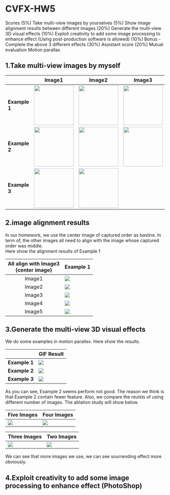 # CVFX-HW5
Scores
(5%) Take multi-view images by yourselves
(5%) Show image alignment results between different images
(20%) Generate the multi-view 3D visual effects
(10%) Exploit creativity to add some image processing to enhance effect (Using post-production software is allowed)
(10%) Bonus - Complete the above 3 different effects
(30%) Assistant score
(20%) Mutual evaluation
Motion parallax
## 1.Take multi-view images by myself
|              |Image1|Image2|Image3|Image4|Image5|
|--------------|------|------|------|------|------|
|**Example 1**|<img width="125" height="125" src='src/tt1.jpg'>|<img width="125" height="125" src='src/tt2.jpg'>|<img width="125" height="125" src='src/tt3.jpg'>|<img width="125" height="125" src='src/tt4.jpg'>|<img width="125" height="125" src='src/tt5.jpg'>
|**Example 2**|<img width="125" height="125" src='src/gg1.jpg'>|<img width="125" height="125" src='src/gg2.jpg'>|<img width="125" height="125" src='src/gg3.jpg'>|<img width="125" height="125" src='src/gg4.jpg'>|
|**Example 3**|<img width="125" height="125" src='src/IMG_0065.JPG'>|<img width="125" height="125" src='src/IMG_0066.JPG'>|

## 2.image alignment results
In our homework, we use the center image of captured order as basline. In term of, the other images all need to align with the image whose captured order was middle. <br>
Here show the alignment results of Example 1 

|All align with Image3<br>(center image)|**Example 1**|
|:-------------------:|-------------|
|Image1|<img src='matching_fig/matching1.jpg'>|
|Image2|<img src='matching_fig/matching2.jpg'>|
|Image3|<img src='matching_fig/matching3.jpg'>|
|Image4|<img src='matching_fig/matching4.jpg'>|
|Image5|<img src='matching_fig/matching5.jpg'>|

## 3.Generate the multi-view 3D visual effects
We do some examples in motion parallex. Here show the results.

|             |**GIF Result**|
|:-----------:|--------------|
|**Example 1**|<img src='ttt.gif'>|
|**Example 2**|<img src='ggg.gif'>|
|**Example 3**|<img src='aaa.gif'>|

As you can see, Example 2 seems perform not good. The reason we think is that Example 2 contain fewer feature.
Also, we compare the reulsts of using different number of images. The ablation study will show below.

|Five Images|Four Images|
|--------------------|----------------------|
|<img src='ttt.gif'>|<img src='ttt1.gif'>|

|Three Images|Two Images|
|--------------------|----------------------|
|<img src='ttt2.gif'>|<img src='ttt3.gif'>|

We can see that more images we use, we can see sourrending effect more obviously.

## 4.Exploit creativity to add some image processing to enhance effect (PhotoShop)
